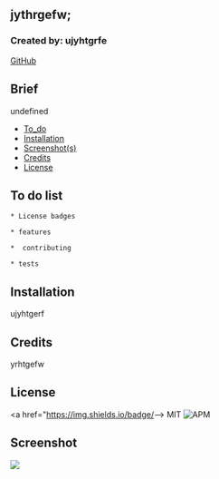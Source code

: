 
  ## jythrgefw;
  
  ### Created by: ujyhtgrfe
  <a href="https://github.com/Duckarroyo">GitHub</a>

  ## Brief
  undefined

  * [To_do](#To_do)
  * [Installation](#installation)
  * [Screenshot(s)](#screenshot)
  * [Credits](#credits)
  * [License](#license)

  ## To do list
  
    * License badges
    
    * features
    
    *  contributing
    
    * tests
    

  ## Installation
  ujyhtgerf
  
  ## Credits
  yrhtgefw
  
  ## License
  <a href="https://img.shields.io/badge/<LABEL>-<MESSAGE>-<CCOLOR>></a>
  MIT
  ![APM](https://img.shields.io/apm/l/MIT?style=for-the-badge)

  ## Screenshot
  <img src="./assets/undefined">
